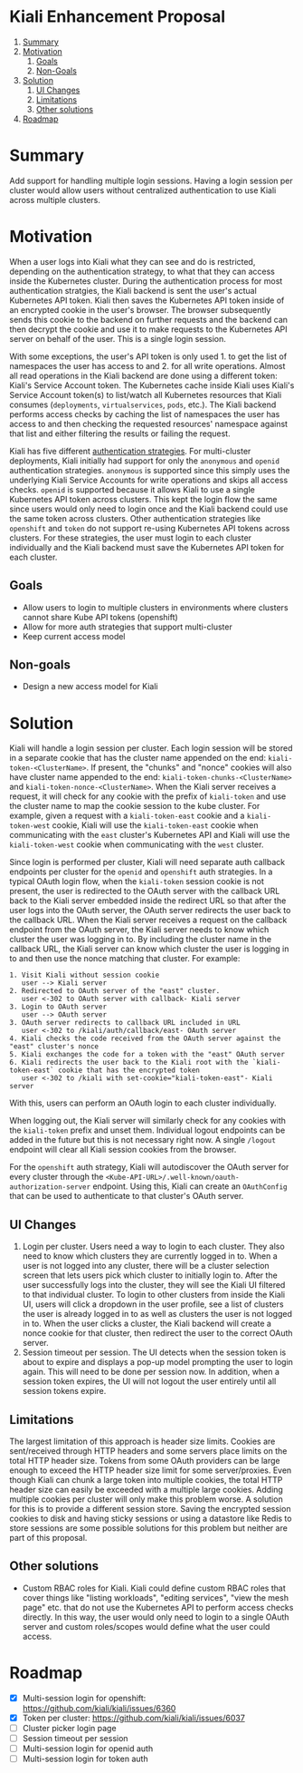 # Kiali Enhancement Proposal

1. [Summary](#summary)
2. [Motivation](#motivation)
   1. [Goals](#goals)
   2. [Non-Goals](#non-goals)
3. [Solution](#solution)
   1. [UI Changes](#ui-changes)
   2. [Limitations](#limitations)
   3. [Other solutions](#other-solutions)
4. [Roadmap](#roadmap)

# Summary

Add support for handling multiple login sessions. Having a login session per cluster would allow users without centralized authentication to use Kiali across multiple clusters.

# Motivation

When a user logs into Kiali what they can see and do is restricted, depending on the authentication strategy, to what that they can access inside the Kubernetes cluster. During the authentication process for most authentication stratgies, the Kiali backend is sent the user's actual Kubernetes API token. Kiali then saves the Kubernetes API token inside of an encrypted cookie in the user's browser. The browser subsequently sends this cookie to the backend on further requests and the backend can then decrypt the cookie and use it to make requests to the Kubernetes API server on behalf of the user. This is a single login session.

With some exceptions, the user's API token is only used 1. to get the list of namespaces the user has access to and 2. for all write operations. Almost all read operations in the Kiali backend are done using a different token: Kiali's Service Account token. The Kubernetes cache inside Kiali uses Kiali's Service Account token(s) to list/watch all Kubernetes resources that Kiali consumes (`deployments`, `virtualservices`, `pods`, etc.). The Kiali backend performs access checks by caching the list of namespaces the user has access to and then checking the requested resources' namespace against that list and either filtering the results or failing the request.

Kiali has five different [authentication strategies](https://kiali.io/docs/configuration/authentication/). For multi-cluster deployments, Kiali initially had support for only the `anonymous` and `openid` authentication strategies. `anonymous` is supported since this simply uses the underlying Kiali Service Accounts for write operations and skips all access checks. `openid` is supported because it allows Kiali to use a single Kubernetes API token across clusters. This kept the login flow the same since users would only need to login once and the Kiali backend could use the same token across clusters. Other authentication strategies like `openshift` and `token` do not support re-using Kubernetes API tokens across clusters. For these strategies, the user must login to each cluster individually and the Kiali backend must save the Kubernetes API token for each cluster.

## Goals

- Allow users to login to multiple clusters in environments where clusters cannot share Kube API tokens (openshift)
- Allow for more auth strategies that support multi-cluster
- Keep current access model

## Non-goals

- Design a new access model for Kiali

# Solution

Kiali will handle a login session per cluster. Each login session will be stored in a separate cookie that has the cluster name appended on the end: `kiali-token-<ClusterName>`. If present, the "chunks" and "nonce" cookies will also have cluster name appended to the end: `kiali-token-chunks-<ClusterName>` and `kiali-token-nonce-<ClusterName>`. When the Kiali server receives a request, it will check for any cookie with the prefix of `kiali-token` and use the cluster name to map the cookie session to the kube cluster. For example, given a request with a `kiali-token-east` cookie and a `kiali-token-west` cookie, Kiali will use the `kiali-token-east` cookie when communicating with the `east` cluster's Kubernetes API and Kiali will use the `kiali-token-west` cookie when communicating with the `west` cluster.

Since login is performed per cluster, Kiali will need separate auth callback endpoints per cluster for the `openid` and `openshift` auth strategies. In a typical OAuth login flow, when the `kiali-token` session cookie is not present, the user is redirected to the OAuth server with the callback URL back to the Kiali server embedded inside the redirect URL so that after the user logs into the OAuth server, the OAuth server redirects the user back to the callback URL. When the Kiali server receives a request on the callback endpoint from the OAuth server, the Kiali server needs to know which cluster the user was logging in to. By including the cluster name in the callback URL, the Kiali server can know which cluster the user is logging in to and then use the nonce matching that cluster. For example:

```
1. Visit Kiali without session cookie
   user --> Kiali server
2. Redirected to OAuth server of the "east" cluster.
   user <-302 to OAuth server with callback- Kiali server
3. Login to OAuth server
   user --> OAuth server
3. OAuth server redirects to callback URL included in URL
   user <-302 to /kiali/auth/callback/east- OAuth server
4. Kiali checks the code received from the OAuth server against the "east" cluster's nonce
5. Kiali exchanges the code for a token with the "east" OAuth server
6. Kiali redirects the user back to the Kiali root with the `kiali-token-east` cookie that has the encrypted token
   user <-302 to /kiali with set-cookie="kiali-token-east"- Kiali server
```

With this, users can perform an OAuth login to each cluster individually.

When logging out, the Kiali server will similarly check for any cookies with the `kiali-token` prefix and unset them. Individual logout endpoints can be added in the future but this is not necessary right now. A single `/logout` endpoint will clear all Kiali session cookies from the browser.

For the `openshift` auth strategy, Kiali will autodiscover the OAuth server for every cluster through the `<Kube-API-URL>/.well-known/oauth-authorization-server` endpoint. Using this, Kiali can create an `OAuthConfig` that can be used to authenticate to that cluster's OAuth server.

## UI Changes

1. Login per cluster. Users need a way to login to each cluster. They also need to know which clusters they are currently logged in to. When a user is not logged into any cluster, there will be a cluster selection screen that lets users pick which cluster to initially login to. After the user successfully logs into the cluster, they will see the Kiali UI filtered to that individual cluster. To login to other clusters from inside the Kiali UI, users will click a dropdown in the user profile, see a list of clusters the user is already logged in to as well as clusters the user is not logged in to. When the user clicks a cluster, the Kiali backend will create a nonce cookie for that cluster, then redirect the user to the correct OAuth server.
2. Session timeout per session. The UI detects when the session token is about to expire and displays a pop-up model prompting the user to login again. This will need to be done per session now. In addition, when a session token expires, the UI will not logout the user entirely until all session tokens expire.

## Limitations

The largest limitation of this approach is header size limits. Cookies are sent/received through HTTP headers and some servers place limits on the total HTTP header size. Tokens from some OAuth providers can be large enough to exceed the HTTP header size limit for some server/proxies. Even though Kiali can chunk a large token into multiple cookies, the total HTTP header size can easily be exceeded with a multiple large cookies. Adding multiple cookies per cluster will only make this problem worse. A solution for this is to provide a different session store. Saving the encrypted session cookies to disk and having sticky sessions or using a datastore like Redis to store sessions are some possible solutions for this problem but neither are part of this proposal.

## Other solutions

- Custom RBAC roles for Kiali. Kiali could define custom RBAC roles that cover things like "listing workloads", "editing services", "view the mesh page" etc. that do not use the Kubernetes API to perform access checks directly. In this way, the user would only need to login to a single OAuth server and custom roles/scopes would define what the user could access.

# Roadmap

- [x] Multi-session login for openshift: https://github.com/kiali/kiali/issues/6360
- [x] Token per cluster: https://github.com/kiali/kiali/issues/6037
- [ ] Cluster picker login page
- [ ] Session timeout per session
- [ ] Multi-session login for openid auth
- [ ] Multi-session login for token auth
